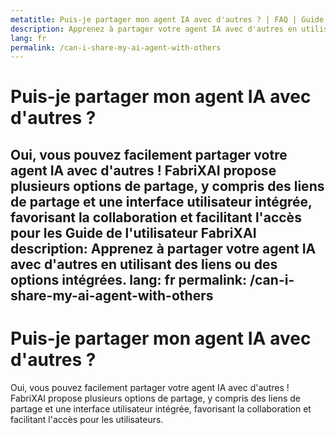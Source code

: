 ```yaml
---
metatitle: Puis-je partager mon agent IA avec d'autres ? | FAQ | Guide de l'utilisateur FabriXAI
description: Apprenez à partager votre agent IA avec d'autres en utilisant des liens ou des options intégrées.
lang: fr
permalink: /can-i-share-my-ai-agent-with-others
---
```


# Puis-je partager mon agent IA avec d'autres ?

Oui, vous pouvez facilement partager votre agent IA avec d'autres ! FabriXAI propose plusieurs options de partage, y compris des liens de partage et une interface utilisateur intégrée, favorisant la collaboration et facilitant l'accès pour les Guide de l'utilisateur FabriXAI
description: Apprenez à partager votre agent IA avec d'autres en utilisant des liens ou des options intégrées.
lang: fr
permalink: /can-i-share-my-ai-agent-with-others
---

# Puis-je partager mon agent IA avec d'autres ?

Oui, vous pouvez facilement partager votre agent IA avec d'autres ! FabriXAI propose plusieurs options de partage, y compris des liens de partage et une interface utilisateur intégrée, favorisant la collaboration et facilitant l'accès pour les utilisateurs.

